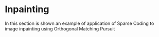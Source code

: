 # Inpainting
In this section is shown an example of application of Sparse Coding to image inpainting using Orthogonal Matching Pursuit